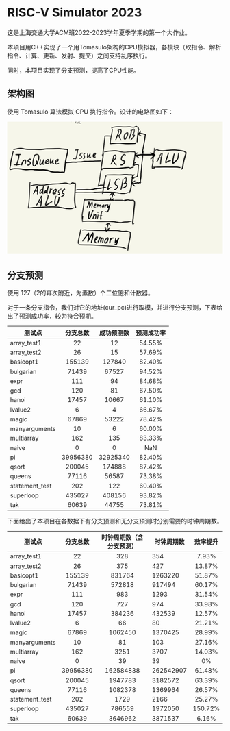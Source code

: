 # RISC-V Simulator 2023

这是上海交通大学ACM班2022-2023学年夏季学期的第一个大作业。

本项目用C++实现了一个用Tomasulo架构的CPU模拟器，各模块（取指令、解析指令、计算、更新、发射、提交）之间支持乱序执行。

同时，本项目实现了分支预测，提高了CPU性能。

## 架构图

使用 Tomasulo 算法模拟 CPU 执行指令。设计的电路图如下：

![structure](structure.jpg)

## 分支预测

使用 127（2的幂次附近，为素数）个二位饱和计数器。

对于一条分支指令，我们对它的地址(cur_pc)进行取模，并进行分支预测，下表给出了预测成功率，较为符合预期。

| 测试点         | 分支总数 | 成功预测数 | 预测成功率 |
| -------------- | :------: | :--------: | :--------: |
| array_test1    |    22    |     12     |   54.55%   |
| array_test2    |    26    |     15     |   57.69%   |
| basicopt1      |  155139  |   127840   |   82.40%   |
| bulgarian      |  71439   |   67527    |   94.52%   |
| expr           |   111    |     94     |   84.68%   |
| gcd            |   120    |     81     |   67.50%   |
| hanoi          |  17457   |   10667    |   61.10%   |
| lvalue2        |    6     |     4      |   66.67%   |
| magic          |  67869   |   53222    |   78.42%   |
| manyarguments  |    10    |     6      |   60.00%   |
| multiarray     |   162    |    135     |   83.33%   |
| naive          |    0     |     0      |    NaN     |
| pi             | 39956380 |  32925340  |   82.40%   |
| qsort          |  200045  |   174888   |   87.42%   |
| queens         |  77116   |   56587    |   73.38%   |
| statement_test |   202    |    122     |   60.40%   |
| superloop      |  435027  |   408156   |   93.82%   |
| tak            |  60639   |   44755    |   73.81%   |

下面给出了本项目在各数据下有分支预测和无分支预测时分别需要的时钟周期数。

| 测试点         | 分支总数 | 时钟周期数（含分支预测） | 时钟周期数 | 效率提升 |
| -------------- | :------: | :----------------------: | ---------- | :------: |
| array_test1    |    22    |           328            | 354        |  7.93%   |
| array_test2    |    26    |           375            | 427        |  13.87%  |
| basicopt1      |  155139  |          831764          | 1263220    |  51.87%  |
| bulgarian      |  71439   |          572818          | 917494     |  60.17%  |
| expr           |   111    |           983            | 1293       |  31.54%  |
| gcd            |   120    |           727            | 974        |  33.98%  |
| hanoi          |  17457   |          384236          | 432539     |  12.57%  |
| lvalue2        |    6     |            66            | 80         |  21.21%  |
| magic          |  67869   |         1062450          | 1370425    |  28.99%  |
| manyarguments  |    10    |            81            | 103        |  27.16%  |
| multiarray     |   162    |           3251           | 3707       |  14.03%  |
| naive          |    0     |            39            | 39         |    0%    |
| pi             | 39956380 |        162584838         | 262542907  |  61.48%  |
| qsort          |  200045  |         1947783          | 3182572    |  63.39%  |
| queens         |  77116   |         1082378          | 1369964    |  26.57%  |
| statement_test |   202    |           1729           | 2166       |  25.27%  |
| superloop      |  435027  |          786559          | 1972050    | 150.72%  |
| tak            |  60639   |         3646962          | 3871537    |  6.16%   |
